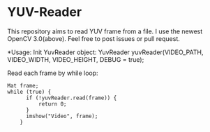 # YUV-Reader
This repository aims to read YUV frame from a file. I use the newest OpenCV 3.0(above). Feel free to post issues or pull request.

*Usage:
  Init YuvReader object:
    YuvReader yuvReader(VIDEO_PATH, VIDEO_WIDTH, VIDEO_HEIGHT, DEBUG = true);
    
  Read each frame by while loop:
  
    Mat frame;
    while (true) {
		  if (!yuvReader.read(frame)) {
			  return 0;
		  }
		  imshow("Video", frame);
		}
  

